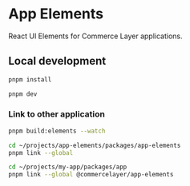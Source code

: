 # App Elements

React UI Elements for Commerce Layer applications.

## Local development

```sh
pnpm install

pnpm dev

```

### Link to other application

```sh
pnpm build:elements --watch

cd ~/projects/app-elements/packages/app-elements
pnpm link --global

cd ~/projects/my-app/packages/app
pnpm link --global @commercelayer/app-elements
```
